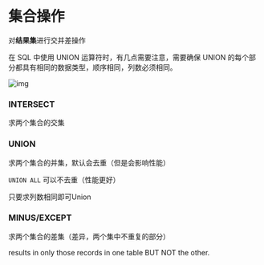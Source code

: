 # 集合操作

对**结果集**进行交并差操作

在 SQL 中使用 UNION 运算符时，有几点需要注意，需要确保 UNION 的每个部分都具有相同的数据类型，顺序相同，列数必须相同。

![img](https://cdn.jsdelivr.net/gh/davidliuk/images@master/blog/6d666f8c6c392a2b04799886422f55e7.png)

### INTERSECT

求两个集合的交集

### UNION

求两个集合的并集，默认会去重（但是会影响性能）

`UNION ALL` 可以不去重（性能更好）

只要求列数相同即可Union

### MINUS/EXCEPT

求两个集合的差集（差异，两个集中不重复的部分）

results in only those records in one table BUT NOT the other.

